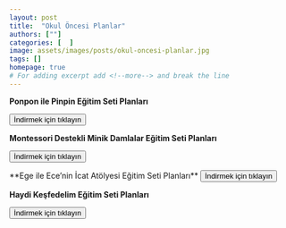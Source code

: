 ```yaml
---
layout: post
title:  "Okul Öncesi Planlar"
authors: [""]
categories: [  ]
image: assets/images/posts/okul-oncesi-planlar.jpg
tags: []
homepage: true
# For adding excerpt add <!--more--> and break the line
---
```

**Ponpon ile Pinpin Eğitim Seti Planları**

 <a href="https://cdn.e-damla.com.tr/PLANLAR/ponpon-pinpin-planlar.pdf" target="_blank" rel="noopener">
    <button type="button" class="btn btn-outline-danger">
       İndirmek için tıklayın
    </button>
</a>

**Montessori Destekli Minik Damlalar Eğitim Seti Planları**

<p><a href="https://cdn.e-damla.com.tr/PLANLAR/montessori.pdf" target="_blank" rel="noopener">
    <button type="button" class="btn btn-outline-info">
       İndirmek için tıklayın
    </button>
</a></p>
**Ege ile Ece’nin İcat Atölyesi Eğitim Seti Planları**

   <a href="https://cdn.e-damla.com.tr/PLANLAR/icat-atolyesi.pdf" target="_blank" rel="noopener">
    <button type="button" class="btn btn-outline-primary">
       İndirmek için tıklayın
    </button>
</a>

**Haydi Keşfedelim Eğitim Seti Planları**

   <a href="https://cdn.e-damla.com.tr/PLANLAR/haydi-kesfedelim.pdf" target="_blank" rel="noopener">
    <button type="button" class="btn btn-outline-success">
       İndirmek için tıklayın
    </button>
</a>